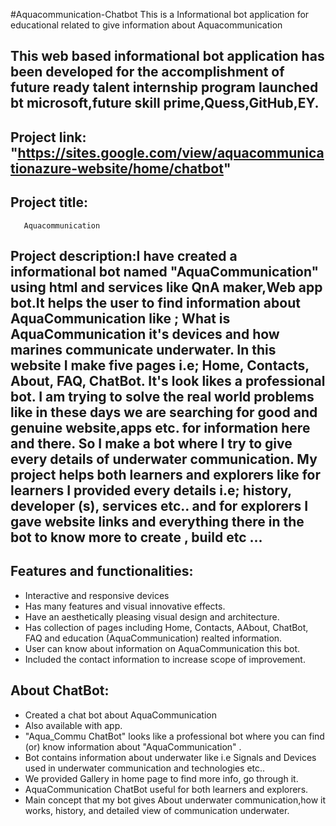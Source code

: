  #Aquacommunication-Chatbot 
   This is a Informational bot application for educational related to give information about Aquacommunication
 ## This web based informational bot application has been developed for the accomplishment of future ready talent internship program launched bt microsoft,future skill prime,Quess,GitHub,EY.
 
## Project link: "https://sites.google.com/view/aquacommunicationazure-website/home/chatbot"

## Project title:
       Aquacommunication
       
## Project description:I have created a informational bot named "AquaCommunication" using html and services like QnA maker,Web app bot.It helps the user to find information about AquaCommunication like ; What is AquaCommunication it's devices and how marines communicate underwater. In this website I make five pages i.e; Home, Contacts, About, FAQ, ChatBot. It's look likes a professional bot. I am trying to solve the real world problems like in these days we are searching for good and genuine website,apps etc. for information here and there. So I make a bot where I try to give every details of underwater communication. My project helps both learners and explorers like for learners I provided every details i.e; history, developer (s), services etc.. and for explorers I gave website links and everything there in the bot to know more to create , build etc ...

## Features and functionalities:
- Interactive and responsive devices
- Has many features and visual innovative effects.
- Have an aesthetically pleasing visual design and architecture.
- Has collection of pages including Home, Contacts, AAbout, ChatBot, FAQ and education (AquaCommunication) realted information.
- User can know about information on AquaCommunication this bot.
- Included the contact information to increase scope of improvement.

## About ChatBot:
- Created a chat bot about AquaCommunication
- Also available with app.
- "Aqua_Commu ChatBot" looks like a professional bot where you can find (or) know information about "AquaCommunication" .
- Bot contains information about underwater like i.e Signals and Devices used in underwater communication and technologies etc..
- We provided Gallery in home page to find more info, go through it.
- AquaCommunication ChatBot useful for both learners and explorers.
- Main concept that my bot gives About underwater communication,how it works, history, and detailed view of communication underwater.



